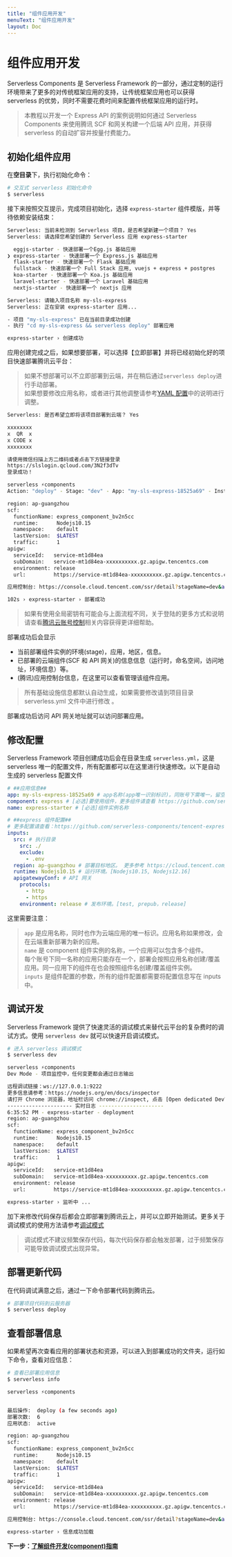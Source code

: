 ```yaml
---
title: "组件应用开发"
menuText: "组件应用开发"
layout: Doc
---
```


# 组件应用开发

Serverless Components 是 Serverless Framework 的一部分，通过定制的运行环境带来了更多的对传统框架应用的支持，让传统框架应用也可以获得 serverless 的优势，同时不需要花费时间来配置传统框架应用的运行时。

> 本教程以开发一个 Express API 的案例说明如何通过 Serverless Components 来使用腾讯 SCF 和网关构建一个后端 API 应用，并获得 serverless 的自动扩容并按量付费能力。

## 初始化组件应用

在**空目录**下，执行初始化命令：

```sh
# 交互式 serverless 初始化命令
$ serverless
```

接下来按照交互提示，完成项目初始化，选择 `express-starter` 组件模版，并等待依赖安装结束：

```sh
Serverless: 当前未检测到 Serverless 项目，是否希望新建一个项目？ Yes
Serverless: 请选择您希望创建的 Serverless 应用 express-starter

  eggjs-starter - 快速部署一个Egg.js 基础应用
❯ express-starter - 快速部署一个 Express.js 基础应用
  flask-starter - 快速部署一个 Flask 基础应用
  fullstack - 快速部署一个 Full Stack 应用, vuejs + express + postgres
  koa-starter - 快速部署一个 Koa.js 基础应用
  laravel-starter - 快速部署一个 Laravel 基础应用
  nextjs-starter - 快速部署一个 nextjs 应用

Serverless: 请输入项目名称 my-sls-express
Serverless: 正在安装 express-starter 应用...

- 项目 "my-sls-express" 已在当前目录成功创建
- 执行 "cd my-sls-express && serverless deploy" 部署应用

express-starter › 创建成功
```

应用创建完成之后，如果想要部署，可以选择【立即部署】并将已经初始化好的项目快速部署腾讯云平台：

> 如果不想部署可以不立即部署到云端，并在稍后通过`serverless deploy`进行手动部署。  
> 如果想要修改应用名称，或者进行其他调整请参考[YAML 配置](../basic/yaml)中的说明进行调整。

```sh
Serverless: 是否希望立即将该项目部署到云端？ Yes

xxxxxxxx
x  QR  x
x CODE x
xxxxxxxx

请使用微信扫描上方二维码或者点击下方链接登录
https://slslogin.qcloud.com/3N2f3dTv
登录成功！

serverless ⚡components
Action: "deploy" - Stage: "dev" - App: "my-sls-express-18525a69" - Instance: "express-starter"

region: ap-guangzhou
scf:
  functionName: express_component_bv2n5cc
  runtime:      Nodejs10.15
  namespace:    default
  lastVersion:  $LATEST
  traffic:      1
apigw:
  serviceId:   service-mt1d84ea
  subDomain:   service-mt1d84ea-xxxxxxxxxx.gz.apigw.tencentcs.com
  environment: release
  url:         https://service-mt1d84ea-xxxxxxxxxx.gz.apigw.tencentcs.com/release/

应用控制台: https://console.cloud.tencent.com/ssr/detail?stageName=dev&appName=my-sls-express-bv2n5cc&instanceName=express-starter&stageList=dev

102s › express-starter › 部署成功
```

> 如果有使用全局密钥有可能会与上面流程不同，关于登陆的更多方式和说明请查看[腾讯云账号控制](../basic/tencent-account.md)相关内容获得更详细帮助。

部署成功后会显示

- 当前部署组件实例的环境(stage)，应用，地区，信息。
- 已部署的云端组件(SCF 和 API 网关)的信息信息（运行时，命名空间，访问地址，环境信息）等。
- (腾讯)应用控制台信息，在这里可以查看管理该组件应用。

> 所有基础设施信息都默认自动生成，如果需要修改请到项目目录 serverless.yml 文件中进行修改 。

部署成功后访问 API 网关地址就可以访问部署应用。

## 修改配置

Serverless Framework 项目创建成功后会在目录生成 `serverless.yml`，这是 serverless 唯一的配置文件，所有配置都可以在这里进行快速修改。以下是自动生成的 serverless 配置文件

```yml
# ##应用信息##
app: my-sls-express-18525a69 # app名称(app唯一识别标识)。同账号下需唯一，留空则继承组件实例名称
component: express # [必选]要使用组件，更多组件请查看 https://github.com/serverless-components
name: express-starter # [必选]组件实例名称

# ##express 组件配置##
# 更多配置请查看：https://github.com/serverless-components/tencent-express/blob/master/docs/configure.md
inputs:
  src: # 执行目录
    src: ./
    exclude:
      - .env
  region: ap-guangzhou # 部署目标地区。 更多参考 https://cloud.tencent.com/document/api/583/17238#.E5.9C.B0.E5.9F.9F.E5.88.97.E8.A1.A8
  runtime: Nodejs10.15 # 运行环境。[Nodejs10.15, Nodejs12.16]
  apigatewayConf: # API 网关
    protocols:
      - http
      - https
    environment: release # 发布环境。[test, prepub，release]
```

这里需要注意：

> `app` 是应用名称，同时也作为云端应用的唯一标识。应用名称如果修改，会在云端重新部署为新的应用。  
> `name` 是 component 组件实例的名称，一个应用可以包含多个组件。  
> 每个账号下同一名称的应用只能存在一个，部署会按照应用名称创建/覆盖应用。同一应用下的组件在也会按照组件名创建/覆盖组件实例。  
> `inputs` 是组件配置的参数，所有的组件配置都需要将配置信息写在 inputs 中。

## 调试开发

Serverless Framework 提供了快速灵活的调试模式来替代云平台的复杂费时的调试方式。使用 `serverless dev` 就可以快速开启调试模式。

```sh
# 进入 serverless 调试模式
$ serverless dev

serverless ⚡components
Dev Mode - 项目监控中，任何变更都会通过日志输出

远程调试链接：ws://127.0.0.1:9222
更多信息请参考：https://nodejs.org/en/docs/inspector
请打开 Chrome 浏览器，地址栏访问 chrome://inspect, 点击 [Open dedicated DevTools for Node] 开始调试代码
--------------------- 实时日志 ---------------------
6:35:52 PM - express-starter - deployment
region: ap-guangzhou
scf:
  functionName: express_component_bv2n5cc
  runtime:      Nodejs10.15
  namespace:    default
  lastVersion:  $LATEST
  traffic:      1
apigw:
  serviceId:   service-mt1d84ea
  subDomain:   service-mt1d84ea-xxxxxxxxxx.gz.apigw.tencentcs.com
  environment: release
  url:         https://service-mt1d84ea-xxxxxxxxxx.gz.apigw.tencentcs.com/release/

express-starter › 监听中 ...
```

加下来修改代码保存后都会立即部署到腾讯云上，并可以立即开始测试。更多关于调试模式的使用方法请参考[调试模式](../basic/dev-mode.md)

> 调试模式不建议频繁保存代码，每次代码保存都会触发部署，过于频繁保存可能导致调试模式出现异常。

## 部署更新代码

在代码调试满意之后，通过一下命令部署代码到腾讯云。

```sh
# 部署项目代码到云服务器
$ serverless deploy
```

## 查看部署信息

如果希望再次查看应用的部署状态和资源，可以进入到部署成功的文件夹，运行如下命令，查看对应信息：

```sh
# 查看已部署应用信息
$ serverless info

serverless ⚡components


最后操作:  deploy (a few seconds ago)
部署次数:  6
应用状态:  active

region: ap-guangzhou
scf:
  functionName: express_component_bv2n5cc
  runtime:      Nodejs10.15
  namespace:    default
  lastVersion:  $LATEST
  traffic:      1
apigw:
  serviceId:   service-mt1d84ea
  subDomain:   service-mt1d84ea-xxxxxxxxxx.gz.apigw.tencentcs.com
  environment: release
  url:         https://service-mt1d84ea-xxxxxxxxxx.gz.apigw.tencentcs.com/release/

应用控制台: https://console.cloud.tencent.com/ssr/detail?stageName=dev&appName=my-sls-express-bv2n5cc&instanceName=express-starter&stageList=dev

express-starter › 信息成功加载
```

**下一步：[了解组件开发(component)指南](../components/README)**

